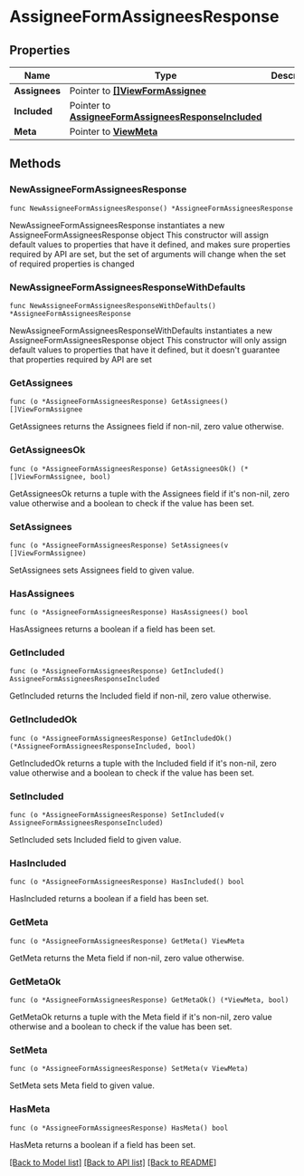 # AssigneeFormAssigneesResponse

## Properties

Name | Type | Description | Notes
------------ | ------------- | ------------- | -------------
**Assignees** | Pointer to [**[]ViewFormAssignee**](ViewFormAssignee.md) |  | [optional] 
**Included** | Pointer to [**AssigneeFormAssigneesResponseIncluded**](AssigneeFormAssigneesResponseIncluded.md) |  | [optional] 
**Meta** | Pointer to [**ViewMeta**](ViewMeta.md) |  | [optional] 

## Methods

### NewAssigneeFormAssigneesResponse

`func NewAssigneeFormAssigneesResponse() *AssigneeFormAssigneesResponse`

NewAssigneeFormAssigneesResponse instantiates a new AssigneeFormAssigneesResponse object
This constructor will assign default values to properties that have it defined,
and makes sure properties required by API are set, but the set of arguments
will change when the set of required properties is changed

### NewAssigneeFormAssigneesResponseWithDefaults

`func NewAssigneeFormAssigneesResponseWithDefaults() *AssigneeFormAssigneesResponse`

NewAssigneeFormAssigneesResponseWithDefaults instantiates a new AssigneeFormAssigneesResponse object
This constructor will only assign default values to properties that have it defined,
but it doesn't guarantee that properties required by API are set

### GetAssignees

`func (o *AssigneeFormAssigneesResponse) GetAssignees() []ViewFormAssignee`

GetAssignees returns the Assignees field if non-nil, zero value otherwise.

### GetAssigneesOk

`func (o *AssigneeFormAssigneesResponse) GetAssigneesOk() (*[]ViewFormAssignee, bool)`

GetAssigneesOk returns a tuple with the Assignees field if it's non-nil, zero value otherwise
and a boolean to check if the value has been set.

### SetAssignees

`func (o *AssigneeFormAssigneesResponse) SetAssignees(v []ViewFormAssignee)`

SetAssignees sets Assignees field to given value.

### HasAssignees

`func (o *AssigneeFormAssigneesResponse) HasAssignees() bool`

HasAssignees returns a boolean if a field has been set.

### GetIncluded

`func (o *AssigneeFormAssigneesResponse) GetIncluded() AssigneeFormAssigneesResponseIncluded`

GetIncluded returns the Included field if non-nil, zero value otherwise.

### GetIncludedOk

`func (o *AssigneeFormAssigneesResponse) GetIncludedOk() (*AssigneeFormAssigneesResponseIncluded, bool)`

GetIncludedOk returns a tuple with the Included field if it's non-nil, zero value otherwise
and a boolean to check if the value has been set.

### SetIncluded

`func (o *AssigneeFormAssigneesResponse) SetIncluded(v AssigneeFormAssigneesResponseIncluded)`

SetIncluded sets Included field to given value.

### HasIncluded

`func (o *AssigneeFormAssigneesResponse) HasIncluded() bool`

HasIncluded returns a boolean if a field has been set.

### GetMeta

`func (o *AssigneeFormAssigneesResponse) GetMeta() ViewMeta`

GetMeta returns the Meta field if non-nil, zero value otherwise.

### GetMetaOk

`func (o *AssigneeFormAssigneesResponse) GetMetaOk() (*ViewMeta, bool)`

GetMetaOk returns a tuple with the Meta field if it's non-nil, zero value otherwise
and a boolean to check if the value has been set.

### SetMeta

`func (o *AssigneeFormAssigneesResponse) SetMeta(v ViewMeta)`

SetMeta sets Meta field to given value.

### HasMeta

`func (o *AssigneeFormAssigneesResponse) HasMeta() bool`

HasMeta returns a boolean if a field has been set.


[[Back to Model list]](../README.md#documentation-for-models) [[Back to API list]](../README.md#documentation-for-api-endpoints) [[Back to README]](../README.md)


